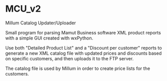 # MCU_v2
Millum Catalog Updater/Uploader

Small program for parsing Mamut Business software XML product reports with a simple GUI created with wxPython.

Use both "Detailed Product List" and a "Discount per customer" reports to generate a new XML catalog file 
with updated prices and discounts based on specific customers, and then uploads it to the FTP server.

The catalog file is used by Millum in order to create price lists for the customers.
